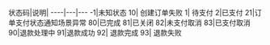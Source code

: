 状态码|说明|
----|---|---
-1|未知状态
10| 创建订单失败
1| 待支付
2|已支付
21|订单支付状态通知场景异常
80|已完成
81|已关闭
82|未支付取消
83|已支付取消
90|退款处理中
91|退款成功
92| 退款完成
93| 退款失败
